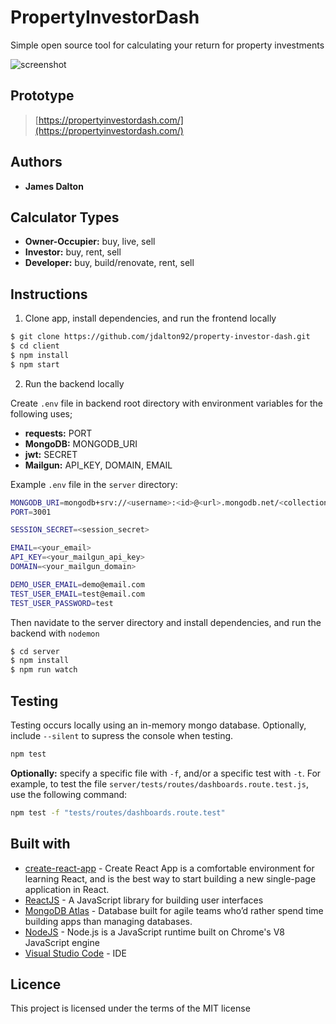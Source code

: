 # **PropertyInvestorDash**

Simple open source tool for calculating your return for property investments

![screenshot](https://i.imgur.com/irL39wd.png)

## Prototype

> [https://propertyinvestordash.com/](https://propertyinvestordash.com/)

## Authors

- **James Dalton**

## Calculator Types

- **Owner-Occupier:** buy, live, sell
- **Investor:** buy, rent, sell
- **Developer:** buy, build/renovate, rent, sell

## Instructions

1. Clone app, install dependencies, and run the frontend locally

```sh
$ git clone https://github.com/jdalton92/property-investor-dash.git
$ cd client
$ npm install
$ npm start
```

2. Run the backend locally

Create `.env` file in backend root directory with environment variables for the following uses;

- **requests:** PORT
- **MongoDB:** MONGODB_URI
- **jwt:** SECRET
- **Mailgun:** API_KEY, DOMAIN, EMAIL

Example `.env` file in the `server` directory:

```sh
MONGODB_URI=mongodb+srv://<username>:<id>@<url>.mongodb.net/<collection-name>
PORT=3001

SESSION_SECRET=<session_secret>

EMAIL=<your_email>
API_KEY=<your_mailgun_api_key>
DOMAIN=<your_mailgun_domain>

DEMO_USER_EMAIL=demo@email.com
TEST_USER_EMAIL=test@email.com
TEST_USER_PASSWORD=test
```

Then navidate to the server directory and install dependencies, and run the backend with `nodemon`

```sh
$ cd server
$ npm install
$ npm run watch
```

## Testing

Testing occurs locally using an in-memory mongo database. Optionally, include `--silent` to supress the console when testing.

```sh
npm test
```

**Optionally:** specify a specific file with `-f`, and/or a specific test with `-t`. For example, to test the file `server/tests/routes/dashboards.route.test.js`, use the following command:

```sh
npm test -f "tests/routes/dashboards.route.test"
```

## Built with

- [create-react-app](https://github.com/facebook/create-react-app) - Create React App is a comfortable environment for learning React, and is the best way to start building a new single-page application in React.
- [ReactJS](https://reactjs.org/) - A JavaScript library for building user interfaces
- [MongoDB Atlas](https://www.mongodb.com/cloud/atlas) - Database built for agile teams who’d rather spend time building apps than managing databases.
- [NodeJS](https://nodejs.org/en/) - Node.js is a JavaScript runtime built on Chrome's V8 JavaScript engine
- [Visual Studio Code](https://code.visualstudio.com/) - IDE

## Licence

This project is licensed under the terms of the MIT license

